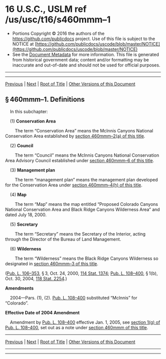 ---
---

# 16 U.S.C., USLM ref /us/usc/t16/s460mmm–1

* Portions Copyright © 2016 the authors of the https://github.com/publicdocs project.
  Use of this file is subject to the NOTICE at [https://github.com/publicdocs/uscode/blob/master/NOTICE](https://github.com/publicdocs/uscode/blob/master/NOTICE)
* See the [Document Metadata](././../../../../..//README.md) for more information.
  This file is generated from historical government data; content and/or formatting may be inaccurate and out-of-date and should not be used for official purposes.

----------
----------

[Previous](./../../../../..//us/usc/t16/ch1/schCXXIV/m__us_usc_t16_s460mmm.md) | [Next](./../../../../..//us/usc/t16/ch1/schCXXIV/m__us_usc_t16_s460mmm–2.md) | [Root of Title](./../../../../../) | [Other Versions of this Document](https://publicdocs.github.io/go/links?ns=uslm&ref=%2Fus%2Fusc%2Ft16%2Fs460mmm%E2%80%931)

## § 460mmm–1. Definitions

    In this subchapter:

    (1) __Conservation Area__ 

        The term “Conservation Area” means the McInnis Canyons National Conservation Area established by [section 460mmm–2(a) of this title][/us/usc/t16/s460mmm–2/a].

    (2) __Council__ 

        The term “Council” means the McInnis Canyons National Conservation Area Advisory Council established under [section 460mmm–6 of this title][/us/usc/t16/s460mmm–6].

    (3) __Management plan__ 

        The term “management plan” means the management plan developed for the Conservation Area under [section 460mmm–4(h) of this title][/us/usc/t16/s460mmm–4/h].

    (4) __Map__ 

        The term “Map” means the map entitled “Proposed Colorado Canyons National Conservation Area and Black Ridge Canyons Wilderness Area” and dated July 18, 2000.

    (5) __Secretary__ 

        The term “Secretary” means the Secretary of the Interior, acting through the Director of the Bureau of Land Management.

    (6) __Wilderness__ 

        The term “Wilderness” means the Black Ridge Canyons Wilderness so designated in [section 460mmm–3 of this title][/us/usc/t16/s460mmm–3].

([Pub. L. 106–353][/us/pl/106/353], § 3, Oct. 24, 2000, [114 Stat. 1374][/us/stat/114/1374]; [Pub. L. 108–400][/us/pl/108/400], § 1(b), Oct. 30, 2004, [118 Stat. 2254][/us/stat/118/2254].)

 __Amendments__ 

    2004—Pars. (1), (2). [Pub. L. 108–400][/us/pl/108/400] substituted “McInnis” for “Colorado”.

 __Effective Date of 2004 Amendment__ 

    Amendment by [Pub. L. 108–400][/us/pl/108/400] effective Jan. 1, 2005, see [section 1(g) of Pub. L. 108–400][/us/pl/108/400/s1/g], set out as a note under [section 460mmm of this title][/us/usc/t16/s460mmm].

----------

[Previous](./../../../../..//us/usc/t16/ch1/schCXXIV/m__us_usc_t16_s460mmm.md) | [Next](./../../../../..//us/usc/t16/ch1/schCXXIV/m__us_usc_t16_s460mmm–2.md) | [Root of Title](./../../../../../) | [Other Versions of this Document](https://publicdocs.github.io/go/links?ns=uslm&ref=%2Fus%2Fusc%2Ft16%2Fs460mmm%E2%80%931)

----------
----------

[/us/usc/t16/s460mmm–2/a]: https://publicdocs.github.io/go/links?ns=uslm&ref=%2Fus%2Fusc%2Ft16%2Fs460mmm%E2%80%932%2Fa
[/us/usc/t16/s460mmm–6]: https://publicdocs.github.io/go/links?ns=uslm&ref=%2Fus%2Fusc%2Ft16%2Fs460mmm%E2%80%936
[/us/usc/t16/s460mmm–4/h]: https://publicdocs.github.io/go/links?ns=uslm&ref=%2Fus%2Fusc%2Ft16%2Fs460mmm%E2%80%934%2Fh
[/us/usc/t16/s460mmm–3]: https://publicdocs.github.io/go/links?ns=uslm&ref=%2Fus%2Fusc%2Ft16%2Fs460mmm%E2%80%933
[/us/pl/106/353]: https://publicdocs.github.io/go/links?ns=uslm&ref=%2Fus%2Fpl%2F106%2F353
[/us/stat/114/1374]: https://publicdocs.github.io/go/links?ns=uslm&ref=%2Fus%2Fstat%2F114%2F1374
[/us/pl/108/400]: https://publicdocs.github.io/go/links?ns=uslm&ref=%2Fus%2Fpl%2F108%2F400
[/us/stat/118/2254]: https://publicdocs.github.io/go/links?ns=uslm&ref=%2Fus%2Fstat%2F118%2F2254
[/us/pl/108/400]: https://publicdocs.github.io/go/links?ns=uslm&ref=%2Fus%2Fpl%2F108%2F400
[/us/pl/108/400]: https://publicdocs.github.io/go/links?ns=uslm&ref=%2Fus%2Fpl%2F108%2F400
[/us/pl/108/400/s1/g]: https://publicdocs.github.io/go/links?ns=uslm&ref=%2Fus%2Fpl%2F108%2F400%2Fs1%2Fg
[/us/usc/t16/s460mmm]: https://publicdocs.github.io/go/links?ns=uslm&ref=%2Fus%2Fusc%2Ft16%2Fs460mmm



